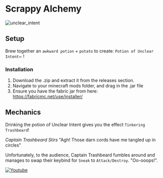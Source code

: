 # Scrappy Alchemy
![unclear_intent](https://github.com/user-attachments/assets/2d790d66-4b7a-4efb-923d-40d8c5e9f4e6)


## Setup

Brew together an `awkward potion` + `potato` to create:
`Potion of Unclear Intent`~ !

### Installation
1. Download the .zip and extract it from the releases section.
2. Navigate to your minecraft mods folder, and drag in the .jar file
3. Ensure you have the fabric jar from here: https://fabricmc.net/use/installer/

## Mechanics
Drinking the potion of Unclear Intent gives you the effect `Tinkering Trashbeard`!

*Captain Trashbeard Stirs* "Agh! Those darn cords have me tangled up in circles"

Unfortunately, to the audience, Captain Trashbeard fumbles around and manages to swap their keybind for `Sneak` to `Attack/Destroy`. "Oo-ooops!". 


[![Youtube](https://img.youtube.com/vi/rqjQ42EFRAQ/0.jpg)](https://youtu.be/rqjQ42EFRAQ)
